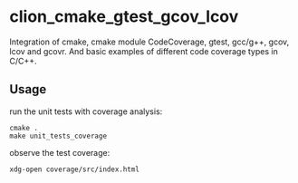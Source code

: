 # clion_cmake_gtest_gcov_lcov

Integration of cmake, cmake module CodeCoverage, gtest, gcc/g++, gcov, lcov and
gcovr. And basic examples of different code coverage types in C/C++.

## Usage

run the unit tests with coverage analysis:

    cmake .
    make unit_tests_coverage

observe the test coverage:

    xdg-open coverage/src/index.html
